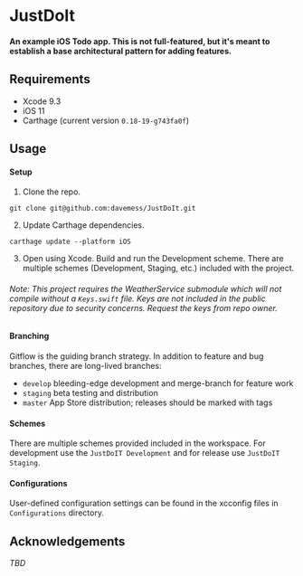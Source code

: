 # JustDoIt

#### An example iOS Todo app. This is not full-featured, but it's meant to establish a base architectural pattern for adding features.

## Requirements
* Xcode 9.3
* iOS 11
* Carthage (current version `0.18-19-g743fa0f`)

## Usage
#### Setup
1. Clone the repo.
```
git clone git@github.com:davemess/JustDoIt.git
```
2. Update Carthage dependencies.
```
carthage update --platform iOS
```
3. Open using Xcode. Build and run the Development scheme. There are multiple schemes (Development, Staging, etc.) included with the project.

###### Note: This project requires the WeatherService submodule which will not compile without a `Keys.swift` file. Keys are not included in the public repository due to security concerns. Request the keys from repo owner. 

#### Branching
Gitflow is the guiding branch strategy. In addition to feature and bug branches, there are long-lived branches:
* `develop` bleeding-edge development and merge-branch for feature work
* `staging` beta testing and distribution
* `master` App Store distribution; releases should be marked with tags

#### Schemes
There are multiple schemes provided included in the workspace. For development use the `JustDoIT Development` and for release use `JustDoIT Staging`.

#### Configurations
User-defined configuration settings can be found in the xcconfig files in `Configurations` directory.

## Acknowledgements
_TBD_
